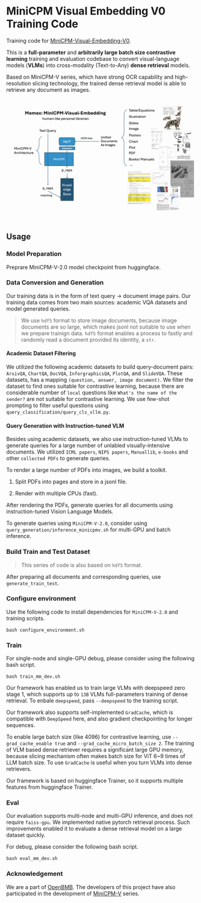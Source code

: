 # MiniCPM Visual Embedding V0 Training Code

Training code for [MiniCPM-Visual-Embedding-V0](https://huggingface.co/RhapsodyAI/minicpm-visual-embedding-v0). 

This is a **full-parameter** and **arbitrarily large batch size contrastive learning** training and evaluation codebase to convert visual-language models (**VLMs**) into cross-modality (Text-to-Any) **dense retrieval** models. 

Based on MiniCPM-V series, which have strong OCR capability and high-resolution slicing technology, the trained dense retrieval model is able to retrieve any document as images.

![Memex architecture](images/memex.png)

## Usage 

### Model Preparation

Preprare MiniCPM-V-2.0 model checkpoint from huggingface.

### Data Conversion and Generation

Our training data is in the form of text query -> document image pairs. Our training data comes from two main sources: academic VQA datasets and model generated queries. 

> We use `hdf5` format to store image documents, because image documents are so large, which makes jsonl not suitable to use when we prepare trainign data. `hdf5` format enables a process to fastly and randomly read a document provided its identity, a `str`.

#### Academic Dataset Filtering

We utilized the following academic datasets to build query-document pairs: `ArxivQA`, `ChartQA`, `DocVQA`, `InforgraphicsQA`, `PlotQA`, and `SlideVQA`. These datasets, has a mapping `(question, answer, image document)`. We filter the dataset to find ones suitable for contrastive learning, because there are considerable number of `local` questions like `What's the name of the sender?` are not suitable for contrastive learning. We use few-shot prompting to filter useful questions using `query_classification/query_cls_vllm.py`.

#### Query Generation with Instruction-tuned VLM

Besides using academic datasets, we also use instruction-tuned VLMs to generate queries for a large number of unlabled visually-intensive documents. We utilized `ICML papers`, `NIPS papers`, `Manuallib`, `e-books` and other `collected PDFs` to generate queries. 

To render a large number of PDFs into images, we build a toolkit.

1. Split PDFs into pages and store in a jsonl file.

2. Render with multiple CPUs (fast).

After rendering the PDFs, generate queries for all documents using instruction-tuned Vision Language Models. 

To generate queries using `MiniCPM-V-2.0`, consider using `query_generation/inference_minicpmv.sh` for multi-GPU and batch inference.


### Build Train and Test Dataset

> This series of code is also based on `hdf5` format. 

After preparing all documents and corresponding queries, use `generate_train_test`.


### Configure environment

Use the following code to install dependencies for `MiniCPM-V-2.0` and training scripts.
```
bash configure_environment.sh
```

### Train

For single-node and single-GPU debug, please consider using the following bash script.

```
bash train_mm_dev.sh
```

Our framework has enabled us to train large VLMs with deepspeed zero stage 1, which supports up to `13B` VLMs full-parameters training of dense retrieval. To enbale `deepspeed`, pass `--deepspeed` to the training script.

Our framework also supports self-implemented `GradCache`, which is compatible with `DeepSpeed` here, and also gradient checkpointing for longer sequences. 

To enable large batch size (like 4096) for contrastive learning, use `--grad_cache_enable true` and `--grad_cache_micro_batch_size 2`. The training of VLM based dense retriever requires a significant large GPU memory, because slicing mechanism often makes batch size for ViT 6~9 times of LLM batch size. To use `GradCache` is useful when you turn VLMs into dense retrievers.

Our framework is based on huggingface Trainer, so it supports multiple features from huggingface Trainer.


### Eval

Our evaluation supports multi-node and multi-GPU inference, and does not require `faiss-gpu`. We implemented native pytorch retrieval process. Such improvements enabled it to evaluate a dense retrieval model on a large dataset quickly.

For debug, please consider the following bash script.

```
bash eval_mm_dev.sh
```


### Acknowledgement

We are a part of [OpenBMB](https://github.com/OpenBMB). The developers of this project have also participated in the development of [MiniCPM-V](https://github.com/OpenBMB/MiniCPM-V) series.

